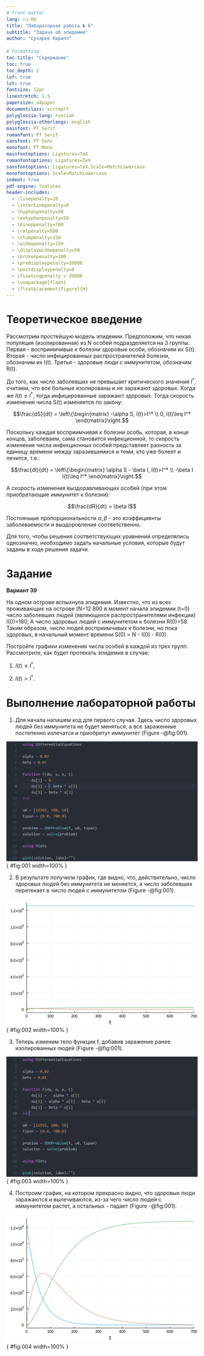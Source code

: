 ```yaml
---
# Front matter
lang: ru-RU
title: "Лабораторная работа № 6"
subtitle: "Задача об эпидемии"
author: "Сухарев Кирилл"

# Formatting
toc-title: "Содержание"
toc: true
toc_depth: 2
lof: true
lot: true
fontsize: 12pt
linestretch: 1.5
papersize: a4paper
documentclass: scrreprt
polyglossia-lang: russian
polyglossia-otherlangs: english
mainfont: PT Serif
romanfont: PT Serif
sansfont: PT Sans
monofont: PT Mono
mainfontoptions: Ligatures=TeX
romanfontoptions: Ligatures=TeX
sansfontoptions: Ligatures=TeX,Scale=MatchLowercase
monofontoptions: Scale=MatchLowercase
indent: true
pdf-engine: lualatex
header-includes:
  - \linepenalty=10
  - \interlinepenalty=0
  - \hyphenpenalty=50
  - \exhyphenpenalty=50
  - \binoppenalty=700
  - \relpenalty=500
  - \clubpenalty=150
  - \widowpenalty=150
  - \displaywidowpenalty=50
  - \brokenpenalty=100
  - \predisplaypenalty=10000
  - \postdisplaypenalty=0
  - \floatingpenalty = 20000
  - \usepackage{float}
  - \floatplacement{figure}{H}
---
```


# Теоретическое введение

Рассмотрим простейшую модель эпидемии. Предположим, что некая популяция (изолированная) из N особей подразделяется на 3 группы. Первая - восприимчивые к болезни здоровые особи, обозначим их S(t). Вторая - число инфицированных распространителей болезни, обозначим их I(t). Третья - здоровые люди с иммунитетом, обозначим R(t).

До того, как число заболевших не превышает критического значения $I^*$, считаем, что все больные изолированы и не заражают здоровых. Когда же $I(t)\leq I^*$, тогда инфицированные заражают здоровых. Тогда скорость изменения числа S(t) изменяется по закону:

$$\frac{dS}{dt} = \left\{\begin{matrix} -\alpha S, I(t)>I^* \\ 0, I(t)\leq I^* \end{matrix}\right.$$

Поскольку каждая восприимчивая к болезни особь, которая, в конце концов, заболеваем, сама становится инфекционной, то скорость изменения числа инфекционных особей представляет разность за единицу времени между заразившимися и теми, кто уже болеет и лечится, т.е.:

$$\frac{dI}{dt} = \left\{\begin{matrix} \alpha S - \beta I, I(t)>I^* \\ -\beta I I(t)\leq I^* \end{matrix}\right.$$
 
А скорость изменения выздоравливающих особей (при этом приобретающие иммунитет к болезни):
     
$$\frac{dR}{dt} = \beta I$$

Постояныые пропорциональности $\alpha, \beta$ - это коэффициенты заболеваемости и выздоровления соответственно.

Для того, чтобы решения соответствующих уравнений определялись однозначно, необходимо задать начальные условия, которые будут заданы в ходе решения задачи.

# Задание

**Вариант 39**

На одном острове вспыхнула эпидемия. Известно, что из всех проживающих на острове (N=12 800 в момент начала эпидемии (t=0) число заболевших людей (являющихся распространителями инфекции) I(0)=180, А число здоровых людей с иммунитетом к болезни R(0)=58. Таким образом, число людей восприимчивых к болезни, но пока здоровых, в начальный момент времени S(0) = N - I(0) - R(0).

Постройте графики изменения числа особей в каждой из трех групп. Рассмотрите, как будет протекать эпидемия в случае:

1. $I(t)\leq I^* ,$

2. $I(t) > I^* .$


# Выполнение лабораторной работы

1. Для начала напишем код для первого случая. Здесь число здоровых людей без иммунитета не будет меняться, а все зараженные постепенно излечатся и приобретут иммунитет (Figure -@fig:001).

![Код для первого случая](images/report/img1.png){ #fig:001 width=100% }

2. В результате получили график, где видно, что, действительно, число здоровых людей без иммунитета не меняется, а число заболевших перетекает в число людей с иммунитетом (Figure -@fig:001).

![График для первого случая](images/report/img2.png){ #fig:002 width=100% }

3. Теперь изменим тело функции f, добавив заражение ранее изолированных людей (Figure -@fig:001).

![Код для второго случая](images/report/img3.png){ #fig:003 width=100% }

4. Построим график, на котором прекрасно видно, что здоровые люди заражаются и вылечиваются, из-за чего число людей с иммунитетом растет, а остальных - падает (Figure -@fig:001).

![График для второго случая](images/report/img4.png){ #fig:004 width=100% }

